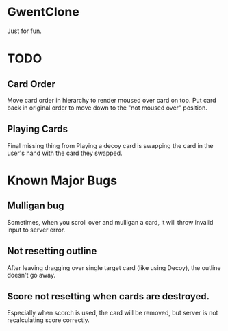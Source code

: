 # GwentClone
Just for fun.

# TODO
## Card Order
Move card order in hierarchy to render moused over card on top. Put card back in original order to move down to the "not moused over" position.
## Playing Cards
Final missing thing from Playing a decoy card is swapping the card in the user's hand with the card they swapped.

# Known Major Bugs
## Mulligan bug
Sometimes, when you scroll over and mulligan a card, it will throw invalid input to server error.
## Not resetting outline
After leaving dragging over single target card (like using Decoy), the outline doesn't go away.
## Score not resetting when cards are destroyed.
Especially when scorch is used, the card will be removed, but server is not recalculating score correctly.